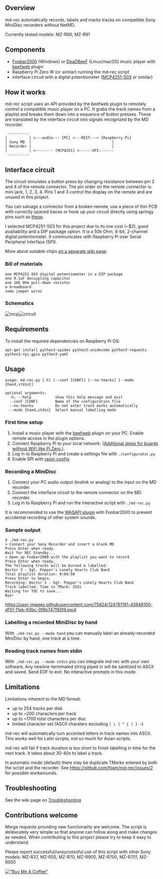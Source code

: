 ## Overview

md-rec automatically records, labels and marks tracks on compatible Sony MiniDisc recorders without NetMD.

Currently tested models: MZ-R90, MZ-R91

## Components

- [Foobar2000](https://www.foobar2000.org/) (Windows) or [DeaDBeeF](https://deadbeef.sourceforge.io/) (Linux/macOS) music player with [beefweb](https://github.com/hyperblast/beefweb) plugin
- Raspberry Pi Zero W (or similar) running the md-rec script
- interface circuit with a digital potentiometer ([MCP4251-503](https://www.microchip.com/wwwproducts/en/MCP4251) or similar)

## How it works

md-rec script uses an API provided by the beefweb plugin to remotely control a compatible music player on a PC. It grabs the track names from a playlist and breaks them down into a sequence of button presses. These are translated by the interface circuit into signals recognized by the MD recorder. 

```
 ----------
|          | <---audio--- [PC] <---REST---> [Raspberry Pi]
| Sony MD  |                                     |
| Recorder |                                     |
|          | <-------- [MCP4251] <------SPI-------
 ----------
 ```
## Interface circuit

The circuit simulates a button press by changing resistance between pin 2 and 4 of the remote connector. The pin order on the remote connector is: mini jack, 1, 2, 3, 4. Pins 1 and 3 control the display on the remote and are unused in this project.

You can salvage a connector from a broken remote, use a piece of thin PCB with correctly spaced traces or hook up your circuit directly using springy pins such as [these](https://botland.store/connectors-raster-254-mm/6889-pin-for-case-raster254mm-10pcs.html).

I selected MCP4251-503 for this project due to its low cost (~$2), good availiability and a DIP package option. It is a 50k Ohm, 8-bit, 2-channel digital potentiometer. It communicates with Raspberry Pi over Serial Peripheral Interface (SPI).

More about suitable chips [on a separate wiki page](https://github.com/fijam/md-rec/wiki/IC-choice). 

### Bill of materials

	one MCP4251-503 digital potentiometer in a DIP package
	one 0.1uF decoupling capacitor
	one 10k Ohm pull-down resistor
	a breadboard
	some jumper wires

### Schematics

![mcp](https://user-images.githubusercontent.com/75824/124385086-93749280-dcd4-11eb-975d-0333a9a299c7.png)![circuit](https://user-images.githubusercontent.com/75824/124750990-6a4b4080-df26-11eb-8a8f-61b44d9fd752.jpg)


## Requirements

To install the required dependencies on Raspberry Pi OS:

```
apt-get install python3-spidev python3-unidecode python3-requests python3-rpi.gpio python3-yaml
```

## Usage

```
usage: md-rec.py [-h] [--conf [CONF]] [--no-tmarks] [--mode {hand,stdin}]

optional arguments:
  -h, --help           show this help message and exit
  --conf [CONF]        Name of the configuration file
  --no-tmarks          Do not enter track marks automatically
  --mode {hand,stdin}  Select manual labelling mode
```

### First time setup

1. Install a music player with the [beefweb](https://github.com/hyperblast/beefweb) plugin on your PC. Enable remote access in the plugin options. 
2. Connect Raspberry Pi to your local network. ([Additional steps for boards without WiFi like Pi Zero.](https://github.com/fijam/md-rec/wiki/Networking-with-Windows-over-USB)).
3. Log in to Raspberry Pi and create a settings file with `./configurator.py`
4. Enable SPI with [raspi-config](https://www.raspberrypi.org/documentation/configuration/raspi-config.md).

### Recording a MiniDisc

1. Connect your PC audio output (toslink or analog) to the input on the MD recorder.
2. Connect the interface circuit to the remote connector on the MD recorder.
3. Log in to Raspberry Pi and run the interactive script with `./md-rec.py`

It is recommended to use the [WASAPI plugin](https://www.foobar2000.org/components/view/foo_out_wasapi) with Foobar2000 to prevent accidental recording of other system sounds.

### Sample output

```
$ ./md-rec.py
> Connect your Sony Recorder and insert a blank MD
Press Enter when ready.
Wait for REC Standby...
> Open up Foobar2000 with the playlist you want to record
Press Enter when ready.
The following tracks will be burned & labelled:
Doctor 3 - Sgt. Pepper's Lonely Hearts Club Band
Total playlist duration: 0:04:50
Press Enter to begin.
Recording: Doctor 3 - Sgt. Pepper's Lonely Hearts Club Band
Track labelled. Time to TMark: 255s
Waiting for TOC to save...
Bye!
```
https://user-images.githubusercontent.com/75824/124761191-d3848100-df31-11eb-93bc-0f6b747f92f4.mp4

### Labelling a recorded MiniDisc by hand

With `./md-rec.py --mode hand` you can manually label an already-recorded MiniDisc by hand, one track at a time.

### Reading track names from stdin

With `./md-rec.py --mode stdin` you can integrate md-rec with your own software. Any newline-terminated string piped in will be sanitized to ASCII and saved. Send EOF to exit. No interactive prompts in this mode.

## Limitations

Limitations inherent to the MD format:

- up to 254 tracks per disk
- up to ~200 characters per track
- up to ~1700 total characters per disc
- limited character set (ASCII charaters excluding `[ \ ] ^ { | } ~`)

md-rec will automatically turn accented letters in track names into ASCII. This works well for Latin scripts, not so much for Asian scripts.

md-rec will fail if track duration is too short to finish labelling in time for the next track. It takes about 30-40s to label a track.

In automatic mode (default) there may be duplicate TMarks entered by both the script and the recorder. See https://github.com/fijam/md-rec/issues/2 for possible workarounds.

## Troubleshooting

See the wiki page on [Troubleshooting](https://github.com/fijam/md-rec/wiki/Troubleshooting)

## Contributions welcome

Merge requests providing new functionality are welcome. The script is deliberately very simple so that anyone can follow along and make changes as needed. When contributing to this project please try to keep it easy to understand.

Please report successful/unsuccessful use of this script with other Sony models: MZ-R37, MZ-R55, MZ-R70, MZ-R900, MZ-R700, MZ-R701, MZ-R500

[!["Buy Me A Coffee"](https://www.buymeacoffee.com/assets/img/custom_images/orange_img.png)](https://www.buymeacoffee.com/fijam)
